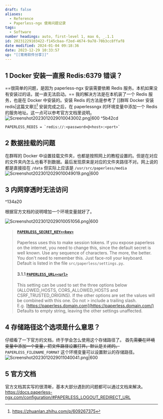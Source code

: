 ```yaml
---
draft: false
aliases:
  - Reference
  - Paperless-ngx 使用问题记录
tags:
  - Software
number headings: auto, first-level 1, max 6, _.1.1
id: 20231229103422-f145cbaa-f2ed-4674-9a78-70b3cc8ffaf8
date modified: 2024-01-04 09:18:36
date: 2023-12-29 10:33:57
up: "[[常用软件分享]]"
---
```


## 1 Docker 安装一直报 Redis:6379 错误？

==很简单的问题，是因为 paperless-ngx 安装需要依赖 Redis 服务。本机如果没有安装过的话，就一直无法启动。==
我的解决方法是在本机装了一个 Redis 服务，也是在 Docker 中安装的。安装 Redis 的方法是参考了 [[群晖 Docker 安装 redis|这篇文章]][^1]
安装完成之后，在 paperlessngx 的环境变量中添加一个 Redis 的服务地址。这一点可以参考官方文档里说明。
![Screenshot2023012029010043002.png|600](https://pic.237484.xyz/2023/12/202312291044404.png) ^5b42cd

```
PAPERLESS_REDIS = `redis://:<password>@<host>:<port>`
```

## 2 数据挂载的问题

在群晖的 Docker 中设置挂载文件夹，也都是按照网上的教程设置的。但是在对应的文件夹内怎么也看不到数据。最后发现原来是对应的文件夹路径不对。网上说的都是直接挂在 `/data` 但实际上应该是 `/usr/src/paperless/media`
![Screenshot2023012029010049019.png|600](https://pic.237484.xyz/2023/12/202312291052315.png)

## 3 内网穿透时无法访问

^134a20

根据官方文档的说明增加一个环境变量就好了。

![Screenshot2023012029010051056.png|600](https://pic.237484.xyz/2023/12/202312291052713.png)

> #### [`PAPERLESS_SECRET_KEY=<key>`](https://docs.paperless-ngx.com/configuration/#PAPERLESS_SECRET_KEY)
> Paperless uses this to make session tokens. If you expose paperless on the internet, you need to change this, since the default secret is well known.
> Use any sequence of characters. The more, the better. You don't need to remember this. Just face-roll your keyboard.
> Default is listed in the file `src/paperless/settings.py`.
> #### 3.1.1 [`PAPERLESS_URL=<url>`](https://docs.paperless-ngx.com/configuration/#PAPERLESS_URL)
> This setting can be used to set the three options below (ALLOWED_HOSTS, CORS_ALLOWED_HOSTS and CSRF_TRUSTED_ORIGINS). If the other options are set the values will be combined with this one. Do not > include a trailing slash. E.g. [https://paperless.domain.com](https://paperless.domain.com/)
> Defaults to empty string, leaving the other settings unaffected.

## 4 存储路径这个选项是什么意思？

仔细看了一下官方的文档，终于学会怎么使用这个存储路径了。
~~首先需要在环境变量中添加一个变量，把文件路径设置打开。默认是关闭的。~~
`PAPERLESS_FILENAME_FORMAT` 这个环境变量可以设置默认的存储路径。
![Screenshot2023012029011040041.png|600](https://pic.237484.xyz/2023/12/202312291147788.png)

## 5 官方文档

官方文档其实写的很清晰，基本大部分遇到的问题都可以通过文档来解决。
https://docs.paperless-ngx.com/configuration/#PAPERLESS_LOGOUT_REDIRECT_URL

[^1]: https://zhuanlan.zhihu.com/p/609267375